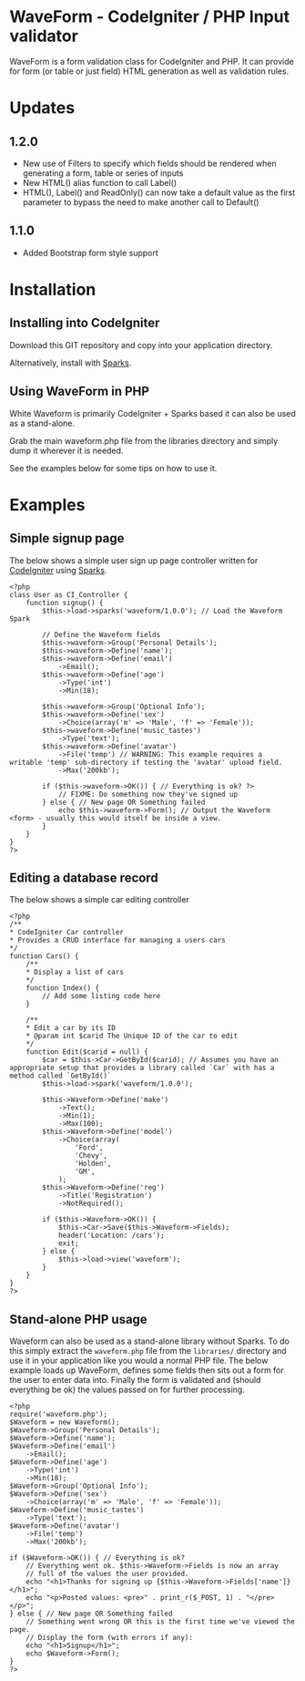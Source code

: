 WaveForm - CodeIgniter / PHP Input validator
============================================
WaveForm is a form validation class for CodeIgniter and PHP.
It can provide for form (or table or just field) HTML generation as well as validation rules.


Updates
=======

1.2.0
-----
* New use of Filters to specify which fields should be rendered when generating a form, table or series of inputs
* New HTML() alias function to call Label()
* HTML(), Label() and ReadOnly() can now take a default value as the first parameter to bypass the need to make another call to Default()


1.1.0
-----
* Added Bootstrap form style support


Installation
============

Installing into CodeIgniter
---------------------------
Download this GIT repository and copy into your application directory.

Alternatively, install with [Sparks](http://getsparks.org/).


Using WaveForm in PHP
---------------------
White Waveform is primarily CodeIgniter + Sparks based it can also be used as a stand-alone.

Grab the main waveform.php file from the libraries directory and simply dump it wherever it is needed.

See the examples below for some tips on how to use it.


Examples
========

Simple signup page
------------------

The below shows a simple user sign up page controller written for [CodeIgniter](http://codeigniter.com/) using [Sparks](http://getsparks.org/).

	<?php
	class User as CI_Controller {
		function signup() {
			$this->load->sparks('waveform/1.0.0'); // Load the Waveform Spark

			// Define the Waveform fields
			$this->waveform->Group('Personal Details');
			$this->waveform->Define('name');
			$this->waveform->Define('email')
				->Email();
			$this->waveform->Define('age')
				->Type('int')
				->Min(18);

			$this->waveform->Group('Optional Info');
			$this->waveform->Define('sex')
				->Choice(array('m' => 'Male', 'f' => 'Female'));
			$this->waveform->Define('music_tastes')
				->Type('text');
			$this->waveform->Define('avatar')
				->File('temp') // WARNING: This example requires a writable 'temp' sub-directory if testing the 'avatar' upload field.
				->Max('200kb');

			if ($this->waveform->OK()) { // Everything is ok? ?>
				// FIXME: Do something now they've signed up
			} else { // New page OR Something failed
				echo $this->waveform->Form(); // Output the Waveform <form> - usually this would itself be inside a view.
			}
		}
	}
	?>



Editing a database record
-------------------------
The below shows a simple car editing controller

	<?php
	/**
	* CodeIgniter Car controller
	* Provides a CRUD interface for managing a users cars
	*/
	function Cars() {
		/**
		* Display a list of cars
		*/
		function Index() {
			// Add some listing code here
		}

		/**
		* Edit a car by its ID
		* @param int $carid The Unique ID of the car to edit
		*/
		function Edit($carid = null) {
			$car = $this->Car->GetById($carid); // Assumes you have an appropriate setup that provides a library called `Car` with has a method called `GetById()`
			$this->load->spark('waveform/1.0.0');

			$this->Waveform->Define('make')
				->Text();
				->Min(1);
				->Max(100);
			$this->Waveform->Define('model')
				->Choice(array(
					'Ford',
					'Chevy',
					'Holden',
					'GM',
				);
			$this->Waveform->Define('reg')
				->Title('Registration')
				->NotRequired();

			if ($this->Waveform->OK()) {
				$this->Car->Save($this->Waveform->Fields);
				header('Location: /cars');
				exit;
			} else {
				$this->load->view('waveform');
			}
		}
	}
	?>


Stand-alone PHP usage
---------------------
Waveform can also be used as a stand-alone library without Sparks. To do this simply extract the `waveform.php` file from the `libraries/` directory and use it in your application like you would a normal PHP file.
The below example loads up WaveForm, defines some fields then sits out a form for the user to enter data into.
Finally the form is validated and (should everything be ok) the values passed on for further processing.

	<?php
	require('waveform.php');
	$Waveform = new Waveform();
	$Waveform->Group('Personal Details');
	$Waveform->Define('name');
	$Waveform->Define('email')
		->Email();
	$Waveform->Define('age')
		->Type('int')
		->Min(18);
	$Waveform->Group('Optional Info');
	$Waveform->Define('sex')
		->Choice(array('m' => 'Male', 'f' => 'Female'));
	$Waveform->Define('music_tastes')
		->Type('text');
	$Waveform->Define('avatar')
		->File('temp')
		->Max('200kb');

	if ($Waveform->OK()) { // Everything is ok?
		// Everything went ok. $this->Waveform->Fields is now an array
		// full of the values the user provided.
		echo "<h1>Thanks for signing up {$this->Waveform->Fields['name']}</h1>";
		echo "<p>Posted values: <pre>" . print_r($_POST, 1) . "</pre></p>";
	} else { // New page OR Something failed
		// Something went wrong OR this is the first time we've viewed the page.
		// Display the form (with errors if any):
		echo "<h1>Signup</h1>";
		echo $Waveform->Form();
	}
	?>
